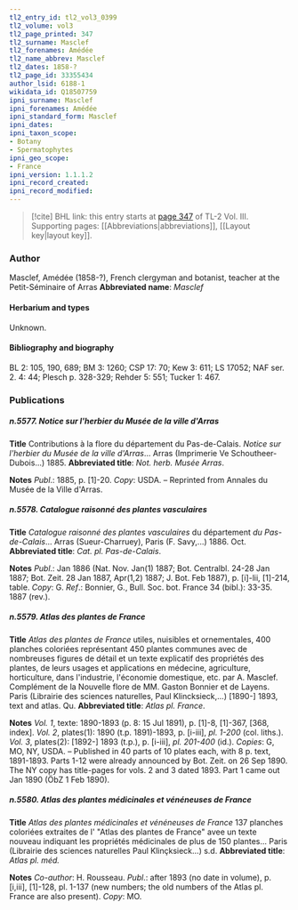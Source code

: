 ```yaml
---
tl2_entry_id: tl2_vol3_0399
tl2_volume: vol3
tl2_page_printed: 347
tl2_surname: Masclef
tl2_forenames: Amédée
tl2_name_abbrev: Masclef
tl2_dates: 1858-?
tl2_page_id: 33355434
author_lsid: 6188-1
wikidata_id: Q18507759
ipni_surname: Masclef
ipni_forenames: Amédée
ipni_standard_form: Masclef
ipni_dates: 
ipni_taxon_scope: 
- Botany
- Spermatophytes
ipni_geo_scope: 
- France
ipni_version: 1.1.1.2
ipni_record_created: 
ipni_record_modified:
---
```



> [!cite] BHL link: this entry starts at [page 347](https://www.biodiversitylibrary.org/page/33355434) of TL-2 Vol. III.
> Supporting pages: [[Abbreviations|abbreviations]], [[Layout key|layout key]].

### Author

Masclef, Amédée (1858-?), French clergyman and botanist, teacher at the Petit-Séminaire of Arras 
**Abbreviated name**: *Masclef*

#### Herbarium and types

Unknown.

#### Bibliography and biography

BL 2: 105, 190, 689; BM 3: 1260; CSP 17: 70; Kew 3: 611; LS 17052; NAF ser. 2. 4: 44; Plesch p. 328-329; Rehder 5: 551; Tucker 1: 467.

### Publications

##### n.5577. Notice sur l'herbier du Musée de la ville d'Arras

**Title**
Contributions à la flore du département du Pas-de-Calais. *Notice sur l'herbier du Musée de la ville d'Arras*... Arras (Imprimerie Ve Schoutheer-Dubois...) 1885.
**Abbreviated title**: *Not. herb. Musée Arras*.

**Notes**
*Publ*.: 1885, p. \[1\]-20. *Copy*: USDA. – Reprinted from Annales du Musée de la Ville d'Arras.

##### n.5578. Catalogue raisonné des plantes vasculaires

**Title**
*Catalogue raisonné des plantes vasculaires* du département *du Pas-de-Calais*... Arras (Sueur-Charruey), Paris (F. Savy,...) 1886. Oct.
**Abbreviated title**: *Cat. pl. Pas-de-Calais*.

**Notes**
*Publ*.: Jan 1886 (Nat. Nov. Jan(1) 1887; Bot. Centralbl. 24-28 Jan 1887; Bot. Zeit. 28 Jan 1887, Apr(1,2) 1887; J. Bot. Feb 1887), p. \[i\]-lii, \[1\]-214, table. *Copy*: G.
*Ref*.: Bonnier, G., Bull. Soc. bot. France 34 (bibl.): 33-35. 1887 (rev.).

##### n.5579. Atlas des plantes de France

**Title**
*Atlas des plantes de France* utiles, nuisibles et ornementales, 400 planches coloriées représentant 450 plantes communes avec de nombreuses figures de détail et un texte explicatif des propriétés des plantes, de leurs usages et applications en médecine, agriculture, horticulture, dans l'industrie, l'économie domestique, etc. par A. Masclef. Complément de la Nouvelle flore de MM. Gaston Bonnier et de Layens. Paris (Librairie des sciences naturelles, Paul Klincksieck,...) \[1890-\] 1893, text and atlas. Qu.
**Abbreviated title**: *Atlas pl. France*.

**Notes**
*Vol. 1*, texte: 1890-1893 (p. 8: 15 Jul 1891), p. \[1\]-8, \[1\]-367, \[368, index\].
*Vol. 2*, plates(1): 1890 (t.p. 1891)-1893, p. \[i-iii\], *pl. 1-200* (col. liths.).
*Vol. 3*, plates(2): \[1892-\] 1893 (t.p.), p. \[i-iii\], *pl. 201-400* (id.).
*Copies*: G, MO, NY, USDA. – Published in 40 parts of 10 plates each, with 8 p. text, 1891-1893. Parts 1-12 were already announced by Bot. Zeit. on 26 Sep 1890. The NY copy has title-pages for vols. 2 and 3 dated 1893. Part 1 came out Jan 1890 (ÖbZ 1 Feb 1890).

##### n.5580. Atlas des plantes médicinales et vénéneuses de France

**Title**
*Atlas des plantes médicinales et vénéneuses de France* 137 planches coloriées extraites de l' "Atlas des plantes de France" avee un texte nouveau indiquant les propriétés médicinales de plus de 150 plantes... Paris (Librairie des sciences naturelles Paul Klinçksieck...) s.d.
**Abbreviated title**: *Atlas pl. méd.*

**Notes**
*Co-author*: H. Rousseau.
*Publ*.: after 1893 (no date in volume), p. \[i,iii\], \[1\]-128, pl. 1-137 (new numbers; the old numbers of the Atlas pl. France are also present). *Copy*: MO.

